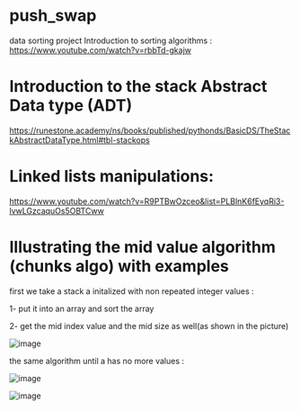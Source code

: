 # push_swap
data sorting project 
Introduction to sorting algorithms : https://www.youtube.com/watch?v=rbbTd-gkajw


# Introduction to the stack Abstract Data type (ADT)


https://runestone.academy/ns/books/published/pythonds/BasicDS/TheStackAbstractDataType.html#tbl-stackops

# Linked lists manipulations:

https://www.youtube.com/watch?v=R9PTBwOzceo&list=PLBlnK6fEyqRi3-lvwLGzcaquOs5OBTCww

# Illustrating the mid value algorithm (chunks algo) with examples

first we take a stack a initalized with non repeated integer values : 

1- put it into an array and sort the array

2- get the mid index value and the mid size as well(as shown in the picture)

![image](https://github.com/user-attachments/assets/94a1a121-630a-4fc3-8fd7-6c825065a674)

the same algorithm until a has no more values :

![image](https://github.com/user-attachments/assets/1ac03f46-45c7-4a76-865a-f1d1cd0f789f)

![image](https://github.com/user-attachments/assets/3c12c629-5497-4a4f-8ade-85866d3f5bc8)



